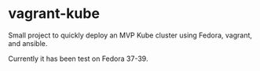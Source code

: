 # vagrant-kube

Small project to quickly deploy an MVP Kube cluster using Fedora, vagrant, and ansible. 

Currently it has been test on Fedora 37-39.
